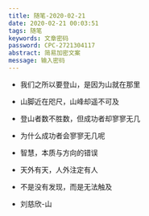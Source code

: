 ```yaml
---
title: 随笔-2020-02-21
date: 2020-02-21 00:03:51
tags: 随笔
keywords: 文章密码
password: CPC-2721304117
abstract: 简易加密文案
message: 输入密码
---
```


* 我们之所以要登山，是因为山就在那里

* 山脚近在咫尺，山峰却遥不可及

* 登山者数不胜数，但成功者却寥寥无几

* 为什么成功者会寥寥无几呢

* 智慧，本质与方向的错误

* 天外有天，人外注定有人

* 不是没有发现，而是无法触及

* 刘慈欣-山
